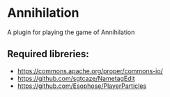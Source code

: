 # Annihilation
A plugin for playing the game of Annihilation

## Required libreries:
- https://commons.apache.org/proper/commons-io/
- https://github.com/sgtcaze/NametagEdit
- https://github.com/Esophose/PlayerParticles
